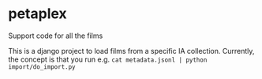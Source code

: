 # petaplex
Support code for all the films

This is a django project to load films from a specific IA collection. Currently, the concept is that you run e.g. 
```cat metadata.jsonl | python import/do_import.py```
